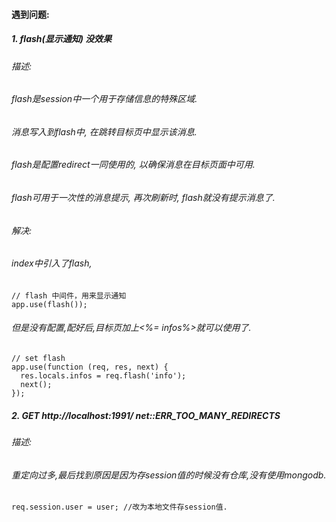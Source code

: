 #### 遇到问题:
##### 1. flash(显示通知)  没效果
###### 描述:
###### flash是session中一个用于存储信息的特殊区域.
###### 消息写入到flash中, 在跳转*目标*页中显示该消息.
###### flash是配置*redirect*一同使用的, 以确保消息在目标页面中可用.
###### flash可用于*一次性*的消息提示, 再次刷新时, flash就没有提示消息了.
###### 解决:
###### index中引入了flash,
```
// flash 中间件，用来显示通知
app.use(flash());
```
###### 但是没有配置,配好后,目标页加上<%= infos%>就可以使用了.
```
// set flash
app.use(function (req, res, next) {
  res.locals.infos = req.flash('info');
  next();
});
```
##### 2. GET http://localhost:1991/ net::ERR_TOO_MANY_REDIRECTS
###### 描述:
###### 重定向过多,最后找到原因是因为存session值的时候没有仓库,没有使用mongodb.
```
req.session.user = user; //改为本地文件存session值.
```





